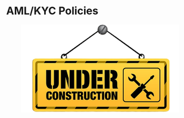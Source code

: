 # AML/KYC Policies



<figure><img src="../../.gitbook/assets/underConstruction.png" alt=""><figcaption></figcaption></figure>
